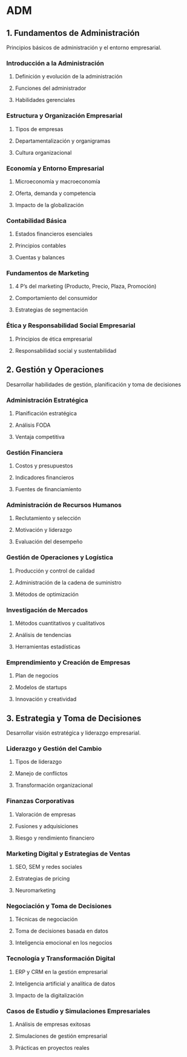 # ADM 

## 1. Fundamentos de Administración

Principios básicos de administración y el entorno empresarial.

### Introducción a la Administración

1. Definición y evolución de la administración

2. Funciones del administrador

3. Habilidades gerenciales


### Estructura y Organización Empresarial

1. Tipos de empresas

2. Departamentalización y organigramas

3. Cultura organizacional


### Economía y Entorno Empresarial

1. Microeconomía y macroeconomía

2. Oferta, demanda y competencia

3. Impacto de la globalización


### Contabilidad Básica

1. Estados financieros esenciales

2. Principios contables

3. Cuentas y balances


### Fundamentos de Marketing

1. 4 P’s del marketing (Producto, Precio, Plaza, Promoción)

2. Comportamiento del consumidor

3. Estrategias de segmentación


### Ética y Responsabilidad Social Empresarial

1. Principios de ética empresarial

2. Responsabilidad social y sustentabilidad


## 2. Gestión y Operaciones

Desarrollar habilidades de gestión, planificación y toma de decisiones


### Administración Estratégica

1. Planificación estratégica

2. Análisis FODA

3. Ventaja competitiva


### Gestión Financiera

1. Costos y presupuestos

2. Indicadores financieros

3. Fuentes de financiamiento


### Administración de Recursos Humanos

1. Reclutamiento y selección

2. Motivación y liderazgo

3. Evaluación del desempeño


### Gestión de Operaciones y Logística

1. Producción y control de calidad

2. Administración de la cadena de suministro

3. Métodos de optimización


### Investigación de Mercados

1. Métodos cuantitativos y cualitativos

2. Análisis de tendencias

3. Herramientas estadísticas


### Emprendimiento y Creación de Empresas

1. Plan de negocios

2. Modelos de startups

3. Innovación y creatividad


## 3. Estrategia y Toma de Decisiones

Desarrollar visión estratégica y liderazgo empresarial.

### Liderazgo y Gestión del Cambio

1. Tipos de liderazgo

2. Manejo de conflictos

3. Transformación organizacional


### Finanzas Corporativas

1. Valoración de empresas

2. Fusiones y adquisiciones

3. Riesgo y rendimiento financiero


### Marketing Digital y Estrategias de Ventas

1. SEO, SEM y redes sociales

2. Estrategias de pricing

3. Neuromarketing


### Negociación y Toma de Decisiones

1. Técnicas de negociación

2. Toma de decisiones basada en datos

3. Inteligencia emocional en los negocios


### Tecnología y Transformación Digital

1. ERP y CRM en la gestión empresarial

2. Inteligencia artificial y analítica de datos

3. Impacto de la digitalización


### Casos de Estudio y Simulaciones Empresariales 

1. Análisis de empresas exitosas

2. Simulaciones de gestión empresarial

3. Prácticas en proyectos reales






